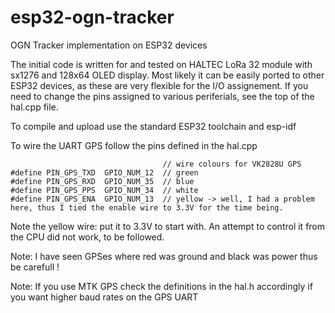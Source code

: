 # esp32-ogn-tracker
OGN Tracker implementation on ESP32 devices

The initial code is written for and tested on HALTEC LoRa 32 module with sx1276 and 128x64 OLED display.
Most likely it can be easily ported to other ESP32 devices, as these are very flexible for the I/O assignement.
If you need to change the pins assigned to various periferials, see the top of the hal.cpp file.

To compile and upload use the standard ESP32 toolchain and esp-idf

To wire the UART GPS follow the pins defined in the hal.cpp
```
                                  // wire colours for VK2828U GPS
#define PIN_GPS_TXD  GPIO_NUM_12  // green
#define PIN_GPS_RXD  GPIO_NUM_35  // blue
#define PIN_GPS_PPS  GPIO_NUM_34  // white
#define PIN_GPS_ENA  GPIO_NUM_13  // yellow -> well, I had a problem here, thus I tied the enable wire to 3.3V for the time being.
```
Note the yellow wire: put it to 3.3V to start with.
An attempt to control it from the CPU did not work, to be followed.

Note: I have seen GPSes where red was ground and black was power thus be carefull !

Note: If you use MTK GPS check the definitions in the hal.h accordingly if you want higher baud rates on the GPS UART

